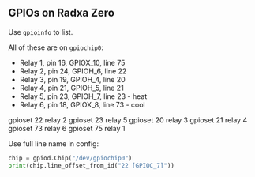 ## GPIOs on Radxa Zero

Use `gpioinfo` to list.

All of these are on `gpiochip0`:

- Relay 1, pin 16, GPIOX_10, line 75
- Relay 2, pin 24, GPIOH_6, line 22
- Relay 3, pin 19, GPIOH_4, line 20
- Relay 4, pin 21, GPIOH_5, line 21
- Relay 5, pin 23, GPIOH_7, line 23 - heat
- Relay 6, pin 18, GPIOX_8, line 73 - cool

gpioset 22 relay 2
gpioset 23 relay 5
gpioset 20 relay 3
gpioset 21 relay 4
gpioset 73 relay 6
gpioset 75 relay 1

Use full line name in config:

```py
chip = gpiod.Chip("/dev/gpiochip0")
print(chip.line_offset_from_id("22 [GPIOC_7]"))
```